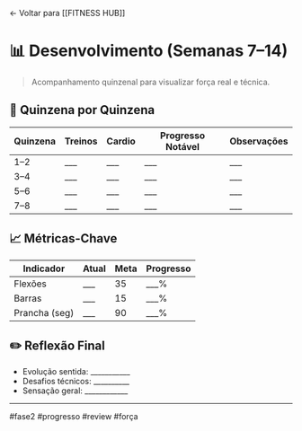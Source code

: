 ← Voltar para [[FITNESS HUB]]
# 📊 Desenvolvimento (Semanas 7–14)

> Acompanhamento quinzenal para visualizar força real e técnica.

## 📅 Quinzena por Quinzena

| Quinzena | Treinos | Cardio | Progresso Notável | Observações |
|----------|---------|--------|-------------------|-------------|
| 1–2      | ___     | ___    | ___               | ___         |
| 3–4      | ___     | ___    | ___               | ___         |
| 5–6      | ___     | ___    | ___               | ___         |
| 7–8      | ___     | ___    | ___               | ___         |
## 📈 Métricas-Chave

| Indicador     | Atual | Meta | Progresso |
| ------------- | ----- | ---- | --------- |
| Flexões       | ___   | 35   | ___%      |
| Barras        | ___   | 15   | ___%      |
| Prancha (seg) | ___   | 90   | ___%      |
## ✏️ Reflexão Final

- Evolução sentida: ___________
- Desafios técnicos: __________
- Sensação geral: ____________
---

#fase2 #progresso #review #força
